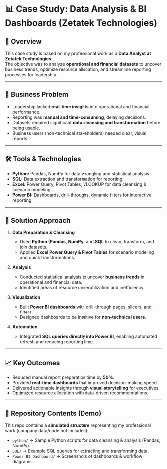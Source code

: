 # 📊 Case Study: Data Analysis & BI Dashboards (Zetatek Technologies)  

## 📌 Overview  
This case study is based on my professional work as a **Data Analyst at Zetatek Technologies**.  
The objective was to analyze **operational and financial datasets** to uncover business trends, optimize resource allocation, and streamline reporting processes for leadership.  

---

## 🎯 Business Problem  
- Leadership lacked **real-time insights** into operational and financial performance.  
- Reporting was **manual and time-consuming**, delaying decisions.  
- Datasets required significant **data cleansing and transformation** before being usable.  
- Business users (non-technical stakeholders) needed clear, visual reports.  

---

## 🛠️ Tools & Technologies  
- **Python:** Pandas, NumPy for data wrangling and statistical analysis  
- **SQL:** Data extraction and transformation for reporting  
- **Excel:** Power Query, Pivot Tables, VLOOKUP for data cleansing & scenario modeling  
- **Power BI:** Dashboards, drill-throughs, dynamic filters for interactive reporting  

---

## 🔄 Solution Approach  
1. **Data Preparation & Cleansing**  
   - Used **Python (Pandas, NumPy)** and **SQL** to clean, transform, and join datasets.  
   - Applied **Excel Power Query & Pivot Tables** for scenario modeling and quick transformations.  

2. **Analysis**  
   - Conducted statistical analysis to uncover **business trends** in operational and financial data.  
   - Identified areas of resource underutilization and inefficiency.  

3. **Visualization**  
   - Built **Power BI dashboards** with drill-through pages, slicers, and filters.  
   - Designed dashboards to be intuitive for **non-technical users**.  

4. **Automation**  
   - Integrated **SQL queries directly into Power BI**, enabling automated refresh and reducing reporting time.  

---

## 📈 Key Outcomes  
- Reduced manual report preparation time by **50%**.  
- Provided **real-time dashboards** that improved decision-making speed.  
- Delivered actionable insights through **visual storytelling** for executives.  
- Optimized resource allocation with data-driven recommendations.  

---

## 📂 Repository Contents (Demo)  
This repo contains a **simulated structure** representing my professional work (company data/code not included):  
- `python/` → Sample Python scripts for data cleansing & analysis (Pandas, NumPy).  
- `SQL/` → Example SQL queries for extracting and transforming data.    
- `Power BI Dashbaord/` → Screenshots of dashboards & workflow diagrams. 
